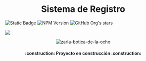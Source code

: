 <h1 align="center">Sistema de Registro</h1> 

![Static Badge](https://img.shields.io/badge/Demo-green) ![NPM Version](https://img.shields.io/npm/v/react)
![GitHub Org's stars](https://img.shields.io/github/stars/camilafernanda?style=social)

<p align="left">
   <img src="https://img.shields.io/badge/STATUS-EN%20DESAROLLO-green">
   </p>

<div align="center">
    <img src="https://github.com/user-attachments/assets/b2a75330-a6b4-4812-bdf0-60be6b9fca00" alt="zarla-botica-de-la-ocho">
</div>


<h4 align="center">
:construction: Proyecto en construcción :construction:
</h4>
